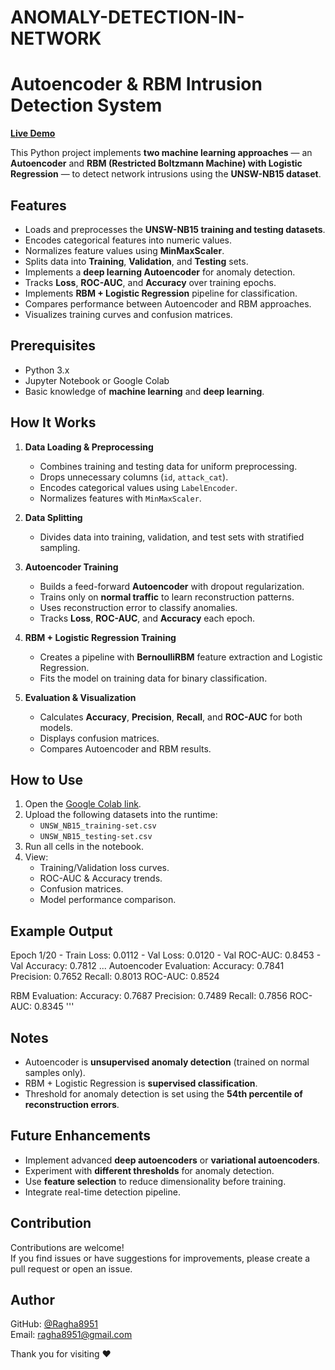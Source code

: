 # ANOMALY-DETECTION-IN-NETWORK
# Autoencoder & RBM Intrusion Detection System

[**Live Demo**](https://drive.google.com/file/d/1pBoodU1IfTv4Bs43-hAhXrefUbPPbc2I/view?usp=sharing)

This Python project implements **two machine learning approaches** — an **Autoencoder** and **RBM (Restricted Boltzmann Machine) with Logistic Regression** — to detect network intrusions using the **UNSW-NB15 dataset**.

## Features

- Loads and preprocesses the **UNSW-NB15 training and testing datasets**.
- Encodes categorical features into numeric values.
- Normalizes feature values using **MinMaxScaler**.
- Splits data into **Training**, **Validation**, and **Testing** sets.
- Implements a **deep learning Autoencoder** for anomaly detection.
- Tracks **Loss**, **ROC-AUC**, and **Accuracy** over training epochs.
- Implements **RBM + Logistic Regression** pipeline for classification.
- Compares performance between Autoencoder and RBM approaches.
- Visualizes training curves and confusion matrices.

## Prerequisites

- Python 3.x
- Jupyter Notebook or Google Colab
- Basic knowledge of **machine learning** and **deep learning**.

## How It Works

1. **Data Loading & Preprocessing**  
   - Combines training and testing data for uniform preprocessing.  
   - Drops unnecessary columns (`id`, `attack_cat`).  
   - Encodes categorical values using `LabelEncoder`.  
   - Normalizes features with `MinMaxScaler`.

2. **Data Splitting**  
   - Divides data into training, validation, and test sets with stratified sampling.

3. **Autoencoder Training**  
   - Builds a feed-forward **Autoencoder** with dropout regularization.  
   - Trains only on **normal traffic** to learn reconstruction patterns.  
   - Uses reconstruction error to classify anomalies.  
   - Tracks **Loss**, **ROC-AUC**, and **Accuracy** each epoch.

4. **RBM + Logistic Regression Training**  
   - Creates a pipeline with **BernoulliRBM** feature extraction and Logistic Regression.  
   - Fits the model on training data for binary classification.

5. **Evaluation & Visualization**  
   - Calculates **Accuracy**, **Precision**, **Recall**, and **ROC-AUC** for both models.  
   - Displays confusion matrices.  
   - Compares Autoencoder and RBM results.

## How to Use

1. Open the [Google Colab link](https://drive.google.com/file/d/1pBoodU1IfTv4Bs43-hAhXrefUbPPbc2I/view?usp=sharing).
2. Upload the following datasets into the runtime:
   - `UNSW_NB15_training-set.csv`
   - `UNSW_NB15_testing-set.csv`
3. Run all cells in the notebook.
4. View:
   - Training/Validation loss curves.
   - ROC-AUC & Accuracy trends.
   - Confusion matrices.
   - Model performance comparison.

## Example Output

Epoch 1/20 - Train Loss: 0.0112 - Val Loss: 0.0120 - Val ROC-AUC: 0.8453 - Val Accuracy: 0.7812
...
Autoencoder Evaluation:
Accuracy: 0.7841
Precision: 0.7652
Recall: 0.8013
ROC-AUC: 0.8524

RBM Evaluation:
Accuracy: 0.7687
Precision: 0.7489
Recall: 0.7856
ROC-AUC: 0.8345
'''

## Notes

- Autoencoder is **unsupervised anomaly detection** (trained on normal samples only).  
- RBM + Logistic Regression is **supervised classification**.  
- Threshold for anomaly detection is set using the **54th percentile of reconstruction errors**.

## Future Enhancements

- Implement advanced **deep autoencoders** or **variational autoencoders**.  
- Experiment with **different thresholds** for anomaly detection.  
- Use **feature selection** to reduce dimensionality before training.  
- Integrate real-time detection pipeline.

## Contribution

Contributions are welcome!  
If you find issues or have suggestions for improvements, please create a pull request or open an issue.

## Author

GitHub: [@Ragha8951](https://github.com/Ragha8951)  
Email: [ragha8951@gmail.com](mailto:ragha8951@gmail.com)

Thank you for visiting ❤️

